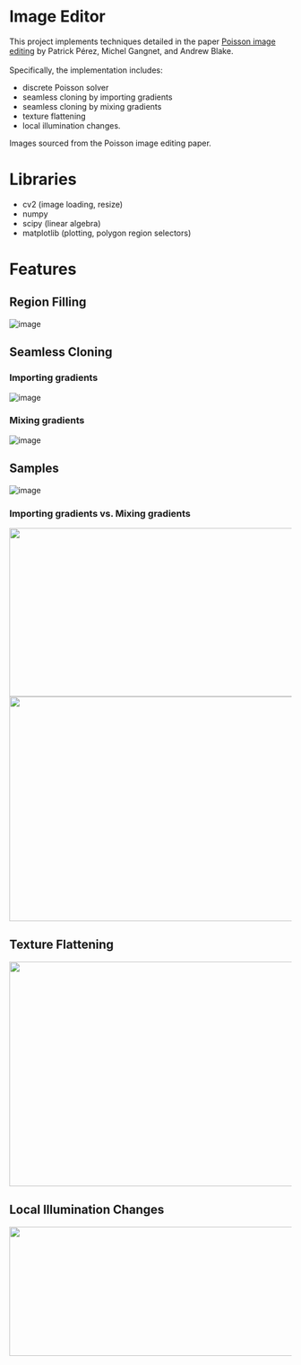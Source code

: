 # Image Editor
This project implements techniques detailed in the paper [Poisson image editing](https://doi.org/10.1145/882262.882269) by Patrick Pérez, Michel Gangnet, and Andrew Blake. </br></br>
Specifically, the implementation includes:
* discrete Poisson solver
* seamless cloning by importing gradients
* seamless cloning by mixing gradients
* texture flattening
* local illumination changes.

Images sourced from the Poisson image editing paper.

# Libraries
* cv2 (image loading, resize)
* numpy
* scipy (linear algebra)
* matplotlib (plotting, polygon region selectors)

# Features
## Region Filling
![image](https://github.com/XDDz123/image-editor/assets/20507222/39aec542-51f7-4ada-9f5a-2173377d613c)
## Seamless Cloning
### Importing gradients
![image](https://github.com/XDDz123/image-editor/assets/20507222/a7b5b299-1195-470c-a818-a3bad06716d6)
### Mixing gradients
![image](https://github.com/XDDz123/image-editor/assets/20507222/31034796-c1dd-433f-a3bb-18badd127575)
## Samples
![image](https://github.com/XDDz123/image-editor/assets/20507222/e3114041-4e6e-4f3f-b418-22bc34b28406)
### Importing gradients vs. Mixing gradients
<img src="https://github.com/XDDz123/image-editor/assets/20507222/1a22f7cf-e6d0-4064-8ed4-1a37787f9f51" width="680" height="300"> </br>
<img src="https://github.com/XDDz123/image-editor/assets/20507222/36e6215c-0de8-47a2-be46-2f2cd4cc8d42" width="680" height="400"> </br>
## Texture Flattening
<img src="https://github.com/XDDz123/image-editor/assets/20507222/f5bea927-08bc-4662-ae11-1750bbc581b4" width="700" height="400"> </br>
## Local Illumination Changes
<img src="https://github.com/XDDz123/image-editor/assets/20507222/2d1755b8-f024-414f-99c4-3f1a62a03676" width="700" height="230"> </br>
